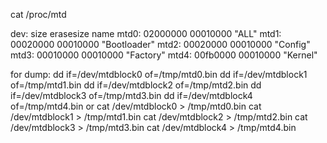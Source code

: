 cat /proc/mtd

dev:    size   erasesize  name
mtd0: 02000000 00010000 "ALL"
mtd1: 00020000 00010000 "Bootloader"
mtd2: 00020000 00010000 "Config"
mtd3: 00010000 00010000 "Factory"
mtd4: 00fb0000 00010000 "Kernel"

for dump:
dd if=/dev/mtdblock0 of=/tmp/mtd0.bin
dd if=/dev/mtdblock1 of=/tmp/mtd1.bin
dd if=/dev/mtdblock2 of=/tmp/mtd2.bin
dd if=/dev/mtdblock3 of=/tmp/mtd3.bin
dd if=/dev/mtdblock4 of=/tmp/mtd4.bin
or
cat /dev/mtdblock0 > /tmp/mtd0.bin
cat /dev/mtdblock1 > /tmp/mtd1.bin
cat /dev/mtdblock2 > /tmp/mtd2.bin
cat /dev/mtdblock3 > /tmp/mtd3.bin
cat /dev/mtdblock4 > /tmp/mtd4.bin


